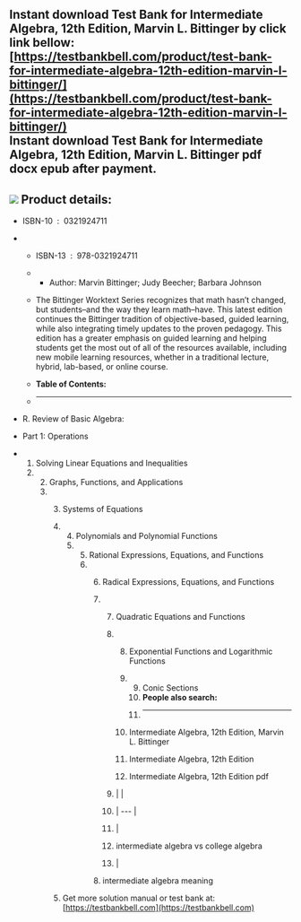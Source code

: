 Instant download **Test Bank for Intermediate Algebra, 12th Edition, Marvin L. Bittinger** by click link bellow:  
[https://testbankbell.com/product/test-bank-for-intermediate-algebra-12th-edition-marvin-l-bittinger/](https://testbankbell.com/product/test-bank-for-intermediate-algebra-12th-edition-marvin-l-bittinger/)  
**Instant download Test Bank for Intermediate Algebra, 12th Edition, Marvin L. Bittinger pdf docx epub after payment.**
-----------------------------------------------------------------------------------------------------------------------


![](https://testbankbell.com/wp-content/uploads/2023/05/9780321924711_TestBank.jpg)
**Product details:**
--------------------


* ISBN-10 ‏ : ‎ 0321924711
* * ISBN-13 ‏ : ‎ 978-0321924711
  * * Author: Marvin Bittinger; Judy Beecher; Barbara Johnson
   
  * The Bittinger Worktext Series recognizes that math hasn’t changed, but students–and the way they learn math–have. This latest edition continues the Bittinger tradition of objective-based, guided learning, while also integrating timely updates to the proven pedagogy. This edition has a greater emphasis on guided learning and helping students get the most out of all of the resources available, including new mobile learning resources, whether in a traditional lecture, hybrid, lab-based, or online course.
  * **Table of Contents:**
  * ----------------------
 
* R. Review of Basic Algebra:
* Part 1: Operations
* 1. Solving Linear Equations and Inequalities
  2. 2. Graphs, Functions, and Applications
     3. 3. Systems of Equations
        4. 4. Polynomials and Polynomial Functions
           5. 5. Rational Expressions, Equations, and Functions
              6. 6. Radical Expressions, Equations, and Functions
                 7. 7. Quadratic Equations and Functions
                    8. 8. Exponential Functions and Logarithmic Functions
                       9. 9. Conic Sections
                          10. **People also search:**
                          11. -----------------------
                         
                       10. Intermediate Algebra, 12th Edition, Marvin L. Bittinger
                      
                       11. Intermediate Algebra, 12th Edition
                      
                       12. Intermediate Algebra, 12th Edition pdf
                      
                    9. |  |
                    10. | --- |
                    11. |
                    12. intermediate algebra vs college algebra
                    13.  |
                   
                 8. intermediate algebra meaning
                
        5.  Get more solution manual or test bank at: [https://testbankbell.com](https://testbankbell.com)
